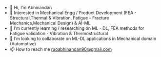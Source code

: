- 👋 Hi, I’m Abhinandan
- 👀  Interested in Mechanical Engg / Product Development (FEA - Structural,Thermal & Vibration, Fatigue - Fracture Mechanics,Mechanical Design) & AI-ML
- 🌱 I’m currently learning / researching on ML - DL, FEA methods for Fatigue validation - Vibration & Thermostructural
- 💞️ I’m looking to collaborate on ML-DL applications in Mechanical domain (Automotive)
- 📫 How to reach me raoabhinandan90@gmail.com

<!---
raoabhi90/raoabhi90 is a ✨ special ✨ repository because its `README.md` (this file) appears on your GitHub profile.
You can click the Preview link to take a look at your changes.
--->
